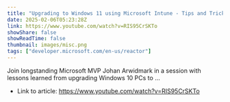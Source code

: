 ```yaml
---
title: "Upgrading to Windows 11 using Microsoft Intune - Tips and Tricks"
date: 2025-02-06T05:23:28Z
link: https://www.youtube.com/watch?v=RIS95CrSKTo
showShare: false
showReadTime: false
thumbnail: images/misc.png
tags: ["developer.microsoft.com/en-us/reactor"]
---
```

Join longstanding Microsoft MVP Johan Arwidmark in a session with lessons learned from upgrading Windows 10 PCs to ...

- Link to article: https://www.youtube.com/watch?v=RIS95CrSKTo